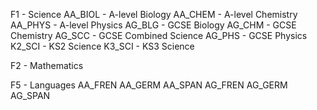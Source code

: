 F1 - Science
	AA_BIOL 	- A-level Biology
	AA_CHEM		- A-level Chemistry
	AA_PHYS		- A-level Physics
	AG_BLG		- GCSE Biology
	AG_CHM		- GCSE Chemistry
	AG_SCC		- GCSE Combined Science
	AG_PHS		- GCSE Physics
	K2_SCI		- KS2 Science
	K3_SCI		- KS3 Science
	
	
	
F2 - Mathematics

F5 - Languages
	AA_FREN
	AA_GERM
	AA_SPAN
	AG_FREN
	AG_GERM
	AG_SPAN
